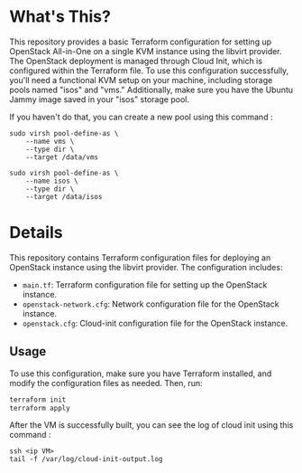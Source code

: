 # What's This?

This repository provides a basic Terraform configuration for setting up OpenStack All-in-One on a single KVM instance using the libvirt provider. The OpenStack deployment is managed through Cloud Init, which is configured within the Terraform file. To use this configuration successfully, you'll need a functional KVM setup on your machine, including storage pools named "isos" and "vms." Additionally, make sure you have the Ubuntu Jammy image saved in your "isos" storage pool.


If you haven't do that, you can create a new pool using this command :

```
sudo virsh pool-define-as \
    --name vms \
    --type dir \
    --target /data/vms

sudo virsh pool-define-as \
    --name isos \
    --type dir \
    --target /data/isos
```

# Details

This repository contains Terraform configuration files for deploying an OpenStack instance using the libvirt provider. The configuration includes:

- `main.tf`: Terraform configuration file for setting up the OpenStack instance.
- `openstack-network.cfg`: Network configuration file for the OpenStack instance.
- `openstack.cfg`: Cloud-init configuration file for the OpenStack instance.

## Usage

To use this configuration, make sure you have Terraform installed, and modify the configuration files as needed. Then, run:

```bash
terraform init
terraform apply
```
After the VM is successfully built, you can see the log of cloud init using this command :
```
ssh <ip VM>
tail -f /var/log/cloud-init-output.log 
```
